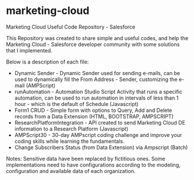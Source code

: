 # marketing-cloud
Marketing Cloud Useful Code Repository - Salesforce

This Repository was created to share simple and useful codes, and help the Marketing Cloud - Salesforce developer community with some solutions that I implemented.

Below is a description of each file:

- Dynamic Sender - Dynamic Sender used for sending e-mails, can be used to dynamically fill the From Address - Sender, customizing the e-mail (AMPScript)
- runAutomation - Automation Studio Script Activity that runs a specific automation, can be used to run automation in intervals of less than 1 hour - which is the default of Schedule (Javascript)
- Form1 CRUD - Simple form with options to Query, Add and Delete records from a Data Extension (HTML, BOOTSTRAP, AMPSCRIPT)
- ResearchPlatformIntegration - API created to send Marketing Cloud DE information to a Research Platform (Javascript)
- AMPScript30 - 30-day AMPscript coding challenge and improve your coding skills while learning the fundamentals.
- Change Subscribers Status (from Data Extension) via Ampscript (Batch)



Notes: Sensitive data have been replaced by fictitious ones. Some implementations need to have configurations according to the modeling, configuration and available data of each organization.


